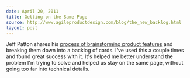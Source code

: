 ```yaml
---
date: April 20, 2011
title: Getting on the Same Page
source: http://www.agileproductdesign.com/blog/the_new_backlog.html
layout: post
---
```


Jeff Patton shares his [process of brainstorming product features](http://www.agileproductdesign.com/blog/the_new_backlog.html) and breaking them down into a backlog of cards. I've used this a couple times and found great success with it. It's helped me better understand the problem I'm trying to solve and helped us stay on the same page, without going too far into technical details.
